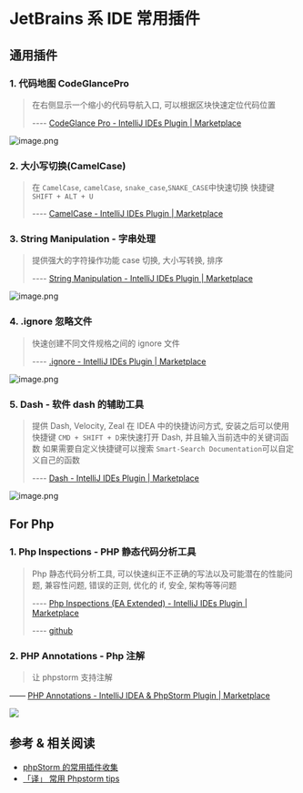 # JetBrains 系 IDE 常用插件

## 通用插件

### 1. 代码地图 CodeGlancePro

> 在右侧显示一个缩小的代码导航入口, 可以根据区块快速定位代码位置
>
> ----  [CodeGlance Pro - IntelliJ IDEs Plugin | Marketplace](https://plugins.jetbrains.com/plugin/18824-codeglance-pro)

![image.png](https://file.wulicode.com/yuque/202212/17/02/0510Pr8xUxXO.png?x-oss-process=image/resize,h_549)

### 2. 大小写切换(CamelCase)

> 在 `CamelCase`, `camelCase`, `snake_case`,`SNAKE_CASE`中快速切换
> 快捷键 `SHIFT + ALT + U`
> 
> ---- [CamelCase - IntelliJ IDEs Plugin | Marketplace](https://plugins.jetbrains.com/plugin/7160-camelcase)

### 3. String Manipulation - 字串处理

> 提供强大的字符操作功能
> case 切换, 大小写转换, 排序
> 
> ---- [String Manipulation - IntelliJ IDEs Plugin | Marketplace](https://plugins.jetbrains.com/plugin/2162-string-manipulation/)

![image.png](https://file.wulicode.com/yuque/202212/17/02/1008MIQKkJPf.png?x-oss-process=image/resize,h_503)

### 4. .ignore 忽略文件

> 快速创建不同文件规格之间的 ignore 文件
> 
> ---- [.ignore - IntelliJ IDEs Plugin | Marketplace](https://plugins.jetbrains.com/plugin/7495--ignore)

![image.png](https://file.wulicode.com/yuque/202212/17/02/1510eQZENCVh.png?x-oss-process=image/resize,h_742)

### 5. Dash - 软件 dash 的辅助工具

> 提供 Dash, Velocity, Zeal 在 IDEA 中的快捷访问方式, 安装之后可以使用快捷键 `CMD + SHIFT + D`来快速打开 Dash, 并且输入当前选中的关键词函数
> 如果需要自定义快捷键可以搜索 `Smart-Search Documentation`可以自定义自己的函数
> 
> ---- [Dash - IntelliJ IDEs Plugin | Marketplace](https://plugins.jetbrains.com/plugin/7351-dash)

![image.png](https://file.wulicode.com/yuque/202212/17/02/2009p7NqEy1p.png?x-oss-process=image/resize,h_988)

## For Php

### 1. Php Inspections - PHP 静态代码分析工具

> Php 静态代码分析工具, 可以快速纠正不正确的写法以及可能潜在的性能问题, 兼容性问题, 错误的正则, 优化的 if, 安全, 架构等等问题
> 
> ---- [Php Inspections (EA Extended) - IntelliJ IDEs Plugin | Marketplace](https://plugins.jetbrains.com/plugin/7622?pr=phpStorm)
> 
> ---- [github](https://github.com/kalessil/phpinspectionsea)

### 2. PHP Annotations - Php 注解

> 让 phpstorm 支持注解
> 
—— [PHP Annotations - IntelliJ IDEA & PhpStorm Plugin | Marketplace](https://plugins.jetbrains.com/plugin/7320-php-annotations)


![](https://file.wulicode.com/doc/20230524/1684924534862.png)


## 参考 & 相关阅读

- [phpStorm 的常用插件收集](http://yzone.net/blog/140)
- [「译」 常用 Phpstorm tips](../../development/ide/phpstorm-tips.md)

